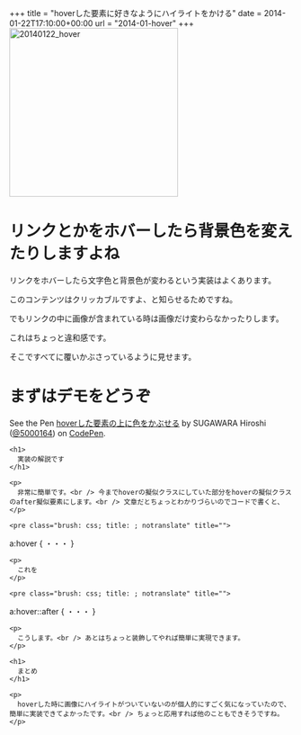 +++
title = "hoverした要素に好きなようにハイライトをかける"
date = 2014-01-22T17:10:00+00:00
url = "2014-01-hover"
+++
<img src="{{ .Site.BaseURL }}/images/2014/01/20140122_hover-300x300.png" alt="20140122_hover" width="300" height="300" class="aligncenter size-medium wp-image-1081" srcset="{{ .Site.BaseURL }}/images/2014/01/20140122_hover-300x300.png 300w, {{ .Site.BaseURL }}/images/2014/01/20140122_hover-150x150.png 150w, {{ .Site.BaseURL }}/images/2014/01/20140122_hover.png 400w" sizes="(max-width: 300px) 100vw, 300px" />

# リンクとかをホバーしたら背景色を変えたりしますよね

リンクをホバーしたら文字色と背景色が変わるという実装はよくあります。
  
このコンテンツはクリッカブルですよ、と知らせるためですね。
  
でもリンクの中に画像が含まれている時は画像だけ変わらなかったりします。
  
これはちょっと違和感です。
  
そこですべてに覆いかぶさっているように見せます。

# まずはデモをどうぞ

<div class="codepen">
  <p data-height="332" data-theme-id="2816" data-slug-hash="vexEB" data-default-tab="result" class='codepen'>
    See the Pen <a href='http://codepen.io/5000164/pen/vexEB'>hoverした要素の上に色をかぶせる</a> by SUGAWARA Hiroshi (<a href='http://codepen.io/5000164'>@5000164</a>) on <a href='http://codepen.io'>CodePen</a>.
  </p>
  
  <p>
    </div> 
    
    <h1>
      実装の解説です
    </h1>
    
    <p>
      非常に簡単です。<br /> 今までhoverの擬似クラスにしていた部分をhoverの擬似クラスのafter擬似要素にします。<br /> 文章だとちょっとわかりづらいのでコードで書くと、
    </p>
    
    <pre class="brush: css; title: ; notranslate" title="">
a:hover {
  ・・・
}
</pre>
    
    <p>
      これを
    </p>
    
    <pre class="brush: css; title: ; notranslate" title="">
a:hover::after {
  ・・・
}
</pre>
    
    <p>
      こうします。<br /> あとはちょっと装飾してやれば簡単に実現できます。
    </p>
    
    <h1>
      まとめ
    </h1>
    
    <p>
      hoverした時に画像にハイライトがついていないのが個人的にすごく気になっていたので、簡単に実装できてよかったです。<br /> ちょっと応用すれば他のこともできそうですね。
    </p>